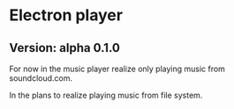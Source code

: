 # Electron player
## Version: alpha 0.1.0

For now in the music player realize only playing music from soundcloud.com.

In the plans to realize playing music from file system.
